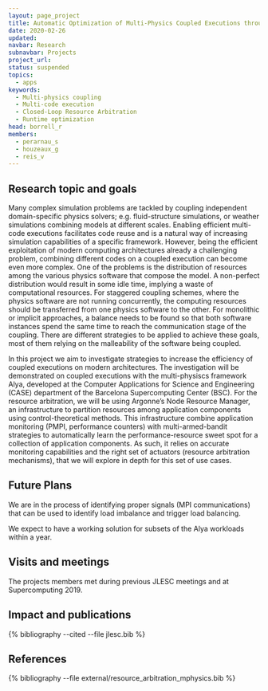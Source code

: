 ```yaml
---
layout: page_project
title: Automatic Optimization of Multi-Physics Coupled Executions through Closed-Loop Resource Arbitration
date: 2020-02-26
updated:
navbar: Research
subnavbar: Projects
project_url:
status: suspended
topics:
  - apps
keywords:
  - Multi-physics coupling
  - Multi-code execution
  - Closed-Loop Resource Arbitration
  - Runtime optimization
head: borrell_r
members:
  - perarnau_s
  - houzeaux_g
  - reis_v
---
```


## Research topic and goals

Many complex simulation problems are tackled by coupling independent
domain-specific physics solvers; e.g. fluid-structure simulations, or weather
simulations combining models at different scales. Enabling efficient multi-code
executions facilitates code reuse and is a natural way of increasing simulation
capabilities of a specific framework. However, being the efficient exploitation
of modern computing architectures already a challenging problem, combining
different codes on a coupled execution can become even more complex. One of the
problems is the distribution of resources among the various physics software
that compose the model. A non-perfect distribution would result in some idle
time, implying a waste of computational resources. For staggered coupling
schemes, where the physics software are not running concurrently, the computing
resources should be transferred from one physics software to the other. For
monolithic or implicit approaches, a balance needs to be found so that both
software instances spend the same time to reach the communication stage of the
coupling. There are different strategies to be applied to achieve these goals,
most of them relying on the malleability of the software being coupled.

In this project we aim to investigate strategies to increase the efficiency of
coupled executions on modern architectures. The investigation will be
demonstrated on coupled executions with the multi-physiscs framework Alya,
developed at the Computer Applications for Science and Engineering (CASE)
department of the Barcelona Supercomputing Center (BSC). For the resource
arbitration, we will be using Argonne’s Node Resource Manager, an
infrastructure to partition resources among application components using
control-theoretical methods. This infrastructure combine application monitoring
(PMPI, performance counters) with multi-armed-bandit strategies to
automatically learn the performance-resource sweet spot for a collection of
application components. As such, it relies on accurate monitoring capabilities
and the right set of actuators (resource arbitration mechanisms), that we will
explore in depth for this set of use cases.

## Future Plans 

We are in the process of identifying proper signals (MPI communications) that
can be used to identify load imbalance and trigger load balancing.

We expect to have a working solution for subsets of the Alya workloads within
a year.


## Visits and meetings

The projects members met during previous JLESC meetings and at Supercomputing
2019.

## Impact and publications

{% bibliography --cited --file jlesc.bib %}


## References

{% bibliography --file external/resource_arbitration_mphysics.bib %}
